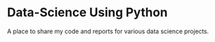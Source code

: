 # Data-Science Using Python

A place to share my code and reports for various data science projects.



